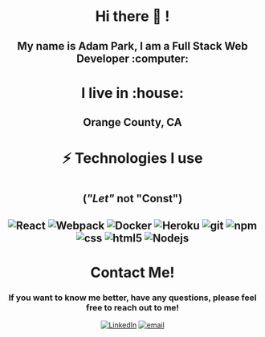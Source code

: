 <div align ="center">

  <h1>Hi there 👋 ! </h1>
  <h2>My name is Adam Park, I am a Full Stack Web Developer :computer: </h2>
 
  <h1>I live in :house: </h1>
  <h2> Orange County, CA <h2>
  
  <h1>⚡ Technologies I use <h1>
  <h2> (<em>"Let"</em> not "Const") </h2>
  <h2> 
    <img alt="React" src="https://img.shields.io/badge/-React-45b8d8?style=flat-square&logo=react&logoColor=white" />
    <img alt="Webpack" src="https://img.shields.io/badge/-Webpack-8DD6F9?style=flat-square&logo=webpack&logoColor=white" /> 
    <img alt="Docker" src="https://img.shields.io/badge/-Docker-46a2f1?style=flat-square&logo=docker&logoColor=white" />
    <img alt="Heroku" src="https://img.shields.io/badge/-Heroku-430098?style=flat-square&logo=heroku&logoColor=white" />
    <img alt="git" src="https://img.shields.io/badge/-Git-F05032?style=flat-square&logo=git&logoColor=white" />
    <img alt="npm" src="https://img.shields.io/badge/-NPM-CB3837?style=flat-square&logo=npm&logoColor=white" />
    <img alt ="css" src ="https://img.shields.io/badge/-CSS3-1572B6?style=flat-square&logo=css3" />
    <img alt="html5" src="https://img.shields.io/badge/-HTML5-E34F26?style=flat-square&logo=html5&logoColor=white" />
    <img alt="Nodejs" src="https://img.shields.io/badge/-Nodejs-43853d?style=flat-square&logo=Node.js&logoColor=white" />
  <h2>

  <h1>Contact Me!</h1>
  <h3>If you want to know me better, have any questions, please feel free to reach out to me!</h3>
<a href="https://www.linkedin.com/in/sung-min-park/"><img src="https://img.shields.io/badge/-AdamPark-blue?style=flat&logo=Linkedin&logoColor=white&link=https://www.linkedin.com/in/sung-min-park/)" alt="LinkedIn"></a>
<a href="mailto:parksm2@uci.edu"><img src="https://img.shields.io/badge/-parksm2@uci.edu-blue?style=flat&logo=email&logoColor=white&link=https://www.linkedin.com/in/sung-min-park/)" alt="email"></a>


</div>

